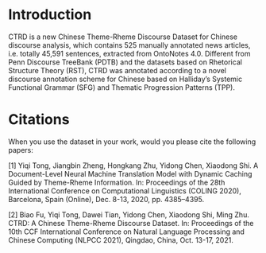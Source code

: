 # Introduction
CTRD is a new Chinese Theme-Rheme Discourse Dataset for Chinese discourse analysis, which contains 525 manually annotated news articles, i.e. totally 45,591 sentences, extracted from OntoNotes 4.0. Different from Penn Discourse TreeBank (PDTB) and the datasets based on Rhetorical Structure Theory (RST), CTRD was annotated according to a novel discourse annotation scheme for Chinese based on Halliday’s Systemic Functional Grammar (SFG) and Thematic Progression Patterns (TPP).
# Citations
When you use the dataset in your work, would you please cite the following papers:

[1] Yiqi Tong, Jiangbin Zheng, Hongkang Zhu, Yidong Chen, Xiaodong Shi. A Document-Level Neural Machine Translation Model with Dynamic Caching Guided by Theme-Rheme Information. In: Proceedings of the 28th International Conference on Computational Linguistics (COLING 2020), Barcelona, Spain (Online), Dec. 8-13, 2020, pp. 4385–4395.

[2] Biao Fu, Yiqi Tong, Dawei Tian, Yidong Chen, Xiaodong Shi, Ming Zhu. CTRD: A Chinese Theme-Rheme Discourse Dataset. In: Proceedings of the 10th CCF International Conference on Natural Language Processing and Chinese Computing (NLPCC 2021), Qingdao, China, Oct. 13-17, 2021.
